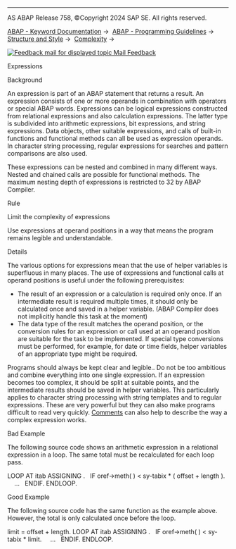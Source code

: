   

* * *

AS ABAP Release 758, ©Copyright 2024 SAP SE. All rights reserved.

[ABAP - Keyword Documentation](https://help.sap.com/doc/abapdocu_758_index_htm/7.58/en-US/abenabap.htm) →  [ABAP - Programming Guidelines](https://help.sap.com/doc/abapdocu_758_index_htm/7.58/en-US/abenabap_pgl.htm) →  [Structure and Style](https://help.sap.com/doc/abapdocu_758_index_htm/7.58/en-US/abenstructure_style_gdl.htm) →  [Complexity](https://help.sap.com/doc/abapdocu_758_index_htm/7.58/en-US/abencomplexity_gdl.htm) → 

 [![](Mail.gif?object=Mail.gif "Feedback mail for displayed topic") Mail Feedback](mailto:f1_help@sap.com?subject=Feedback%20on%20ABAP%20Documentation&body=Document:%20Expressions%2C%20ABENEXPRESSION_GUIDL%2C%20758%0D%0A%0D%0AError:%0D%0A%0D%0A%0D%0A%0D%0ASuggestion%20for%20improvement:)

Expressions

Background   

An expression is part of an ABAP statement that returns a result. An expression consists of one or more operands in combination with operators or special ABAP words. Expressions can be logical expressions constructed from relational expressions and also calculation expressions. The latter type is subdivided into arithmetic expressions, bit expressions, and string expressions. Data objects, other suitable expressions, and calls of built-in functions and functional methods can all be used as expression operands. In character string processing, regular expressions for searches and pattern comparisons are also used.

These expressions can be nested and combined in many different ways. Nested and chained calls are possible for functional methods. The maximum nesting depth of expressions is restricted to 32 by ABAP Compiler.

Rule   

Limit the complexity of expressions

Use expressions at operand positions in a way that means the program remains legible and understandable.

Details   

The various options for expressions mean that the use of helper variables is superfluous in many places. The use of expressions and functional calls at operand positions is useful under the following prerequisites:

-   The result of an expression or a calculation is required only once. If an intermediate result is required multiple times, it should only be calculated once and saved in a helper variable. (ABAP Compiler does not implicitly handle this task at the moment)
-   The data type of the result matches the operand position, or the conversion rules for an expression or call used at an operand position are suitable for the task to be implemented. If special type conversions must be performed, for example, for date or time fields, helper variables of an appropriate type might be required.

Programs should always be kept clear and legible.. Do not be too ambitious and combine everything into one single expression. If an expression becomes too complex, it should be split at suitable points, and the intermediate results should be saved in helper variables. This particularly applies to character string processing with string templates and to regular expressions. These are very powerful but they can also make programs difficult to read very quickly. [Comments](https://help.sap.com/doc/abapdocu_758_index_htm/7.58/en-US/abencomments_gdl.htm) can also help to describe the way a complex expression works.

Bad Example

The following source code shows an arithmetic expression in a relational expression in a loop. The same total must be recalculated for each loop pass.

LOOP AT itab ASSIGNING <wa>.
  IF oref->meth( <wa> ) < sy-tabix \* ( offset + length ).
    ...
  ENDIF.
ENDLOOP.

Good Example

The following source code has the same function as the example above. However, the total is only calculated once before the loop.

limit = offset + length.
LOOP AT itab ASSIGNING <wa>.
  IF oref->meth( <wa> ) < sy-tabix \* limit.
    ...
  ENDIF.
ENDLOOP.